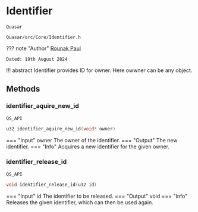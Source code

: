 # Identifier
`Quasar`
```
Quasar/src/Core/Identifier.h
```
??? note "Author"
    [Rounak Paul](mailto:paulrounak1999@gmail.com)
    
    Dated: 19th August 2024

!!! abstract
    Identifier provides ID for owner. Here owwner can be any object. 

## Methods

### identifier_aquire_new_id
`QS_API`

```cpp
u32 identifier_aquire_new_id(void* owner)
```

=== "Input"
    owner The owner of the identifier.
=== "Output"
    The new identifier. 
=== "Info"
    Acquires a new identifier for the given owner.

### identifier_release_id
`QS_API`

```cpp
void identifier_release_id(u32 id)
```

=== "Input"
    id The identifier to be released.
=== "Output"
    void 
=== "Info"
    Releases the given identifier, which can then be used again.